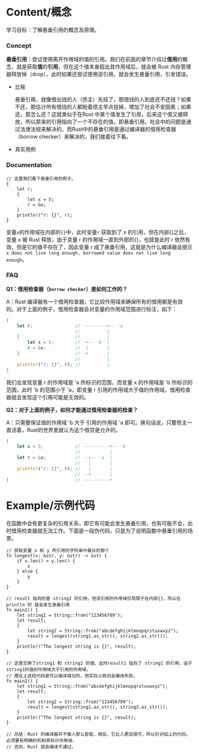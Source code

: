 # Content/概念

学习目标：了解悬垂引用的概念及原理。

### Concept

**悬垂引用**：尝试使用离开作用域的值的引用。我们在前面的章节介绍过**借用**的概念，就是获取**值**的**引用**，但在这个值本身超出其作用域后，就会被 Rust 内存管理器释放掉（drop），此时如果还尝试使用该引用，就会发生悬垂引用，引发错误。

- 比喻
    
    悬垂引用，就像借出钱的人（债主）先挂了，那借钱的人到底还不还钱？如果不还，那估计所有借钱的人都盼着债主早点挂掉，增加了社会不安因素；如果还，那怎么还？这就类似于在Rust 中某个值发生了引用，后来这个值又被释放，所以原来的引用指向了一个不存在的值，即悬垂引用。社会中的问题是通过法律法规来解决的，而Rust中的悬垂引用是通过编译器的借用检查器（borrow checker）来解决的，我们接着往下看。
    
- 真实用例

### Documentation

```solidity
// 这里我们看下悬垂引用的例子。
{
    let r;
    {
        let x = 5;
        r = &x;
    }
    println!("r: {}", r);
}
```

变量`x`的作用域在内部的`{}`中，此时变量`r` 获取到了 x 的引用，但在内部{}之后，变量 x 被 Rust 释放，由于变量 r 的作用域一直到外部的{}，也就是此时 r 依然有效，但是它的值不存在了，因此变量 r 成了悬垂引用，这就是为什么编译器会提示`x does not live long enough, borrowed value does not live long enough`。

### FAQ

**Q1：借用检查器（`borrow checker`）是如何工作的？**

A：Rust 编译器有一个借用检查器，它比较作用域来确保所有的借用都是有效的。对于上面的例子，借用检查器会对变量的作用域范围进行标注，如下：

```rust
{
    let r;                // ---------+-- 'a
                          //          |
    {                     //          |
        let x = 5;        // -+-- 'b  |
        r = &x;           //  |       |
    }                     // -+       |
                          //          |
    println!("r: {}", r); //          |
}
```

我们会发现变量 r 的作用域是 'a 所标识的范围，而变量 x 的作用域是 'b 所标识的范围，此时 'b 的范围小于 'a，即变量 r 引用的作用域大于值的作用域，借用检查器就会发现这个引用可能是无效的。

**Q2：对于上面的例子，如何才能通过借用检查器的检查？**

A：只需要保证值的作用域 'b 大于 引用的作用域 'a 即可。换句话说，只要债主一直活着，Rust的世界里就认为这个借贷是允许的。

```rust
{
    let x = 5;            // ----------+-- 'b
                          //           |
    let r = &x;           // --+-- 'a  |
                          //   |       |
    println!("r: {}", r); //   |       |
                          // --+       |
}                         // ----------+
```

# Example/示例代码

在函数中会有更复杂的引用关系，即它有可能会发生悬垂引用，也有可能不会，此时借用检查器就无法工作。下面是一段伪代码，只是为了说明函数中悬垂引用的场景。

```solidity
// 获取变量 x 和 y 所引用的字符串中最长的那个
fn longest(x: &str, y: &str) -> &str {
    if x.len() > y.len() {
        x
    } else {
        y
    }
}

// result 指向的是 string2 的引用，但该引用的作用域仅局限于在内部{}，所以在println 时 就会发生悬垂引用
fn main1() {
    let string1 = String::from("123456789");
    let result;
    {
        let string2 = String::from("abcdefghijklmnopqrstuvwxyz");
        result = longest(string1.as_str(), string2.as_str());
    }
    println!("The longest string is {}", result);
}

// 这里交换了string1 和 string2 的值，此时result1 指向了 string1 的引用，由于string1的值的作用域大于引用的作用域，
// 理论上这段代码是可以编译成功的，但实际上依旧会编译失败。
fn main2() {
    let string1 = String::from("abcdefghijklmnopqrstuvwxyz");
    let result;
    {
        let string2 = String::from("123456789");
        result = longest(string1.as_str(), string2.as_str());
    }
    println!("The longest string is {}", result);
}

// 总结：Rust 的编译器并不像人那么智能，相反，它比人更加保守，所以针对如上的代码，必须要有明确的机制来标识作用域，
// 否则，Rust 就会编译不通过。
```